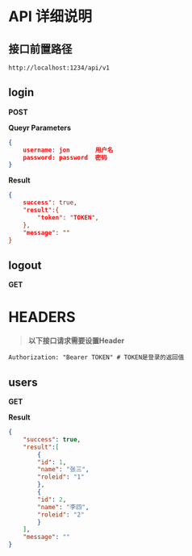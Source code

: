 # API 详细说明

## 接口前置路径

```string
http://localhost:1234/api/v1
```

## login

**POST**

**Queyr Parameters**

```json
{
    username: jon       用户名
    password: password  密码
}
```

**Result**

```json
{
    success": true,
    "result":{
        "token": "TOKEN",
    },
    "message": ""
}

```

## logout

**GET**

# HEADERS

> **以下接口请求需要设置Header**

```
Authorization: "Bearer TOKEN" # TOKEN是登录的返回值
```
## users

**GET**



**Result**

```json
{
    "success": true,
    "result":[
        {
        "id": 1,
        "name": "张三",
        "roleid": "1"
        },
        {
        "id": 2,
        "name": "李四",
        "roleid": "2"
        }
    ],
    "message": ""
}
```